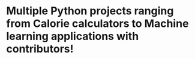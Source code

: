 # Multiple Python projects ranging from Calorie calculators to Machine learning applications with contributors!
